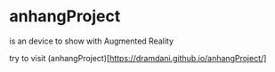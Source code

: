 # anhangProject
is an device to show with Augmented Reality

try to visit (anhangProject)[https://dramdani.github.io/anhangProject/]
